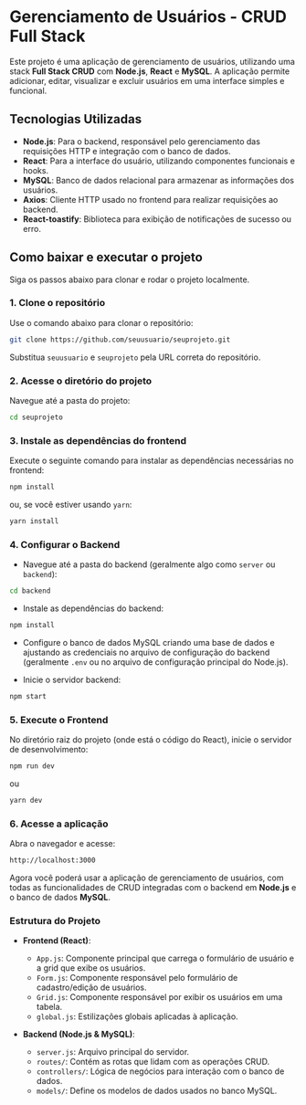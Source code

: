 # Gerenciamento de Usuários - CRUD Full Stack

Este projeto é uma aplicação de gerenciamento de usuários, utilizando uma stack **Full Stack CRUD** com **Node.js**, **React** e **MySQL**. A aplicação permite adicionar, editar, visualizar e excluir usuários em uma interface simples e funcional.

## Tecnologias Utilizadas

- **Node.js**: Para o backend, responsável pelo gerenciamento das requisições HTTP e integração com o banco de dados.
- **React**: Para a interface do usuário, utilizando componentes funcionais e hooks.
- **MySQL**: Banco de dados relacional para armazenar as informações dos usuários.
- **Axios**: Cliente HTTP usado no frontend para realizar requisições ao backend.
- **React-toastify**: Biblioteca para exibição de notificações de sucesso ou erro.

## Como baixar e executar o projeto

Siga os passos abaixo para clonar e rodar o projeto localmente.

### 1. Clone o repositório

Use o comando abaixo para clonar o repositório:

```bash
git clone https://github.com/seuusuario/seuprojeto.git
```

Substitua `seuusuario` e `seuprojeto` pela URL correta do repositório.

### 2. Acesse o diretório do projeto

Navegue até a pasta do projeto:

```bash
cd seuprojeto
```

### 3. Instale as dependências do frontend

Execute o seguinte comando para instalar as dependências necessárias no frontend:

```bash
npm install
```

ou, se você estiver usando `yarn`:

```bash
yarn install
```

### 4. Configurar o Backend

- Navegue até a pasta do backend (geralmente algo como `server` ou `backend`):

```bash
cd backend
```

- Instale as dependências do backend:

```bash
npm install
```

- Configure o banco de dados MySQL criando uma base de dados e ajustando as credenciais no arquivo de configuração do backend (geralmente `.env` ou no arquivo de configuração principal do Node.js).

- Inicie o servidor backend:

```bash
npm start
```

### 5. Execute o Frontend

No diretório raiz do projeto (onde está o código do React), inicie o servidor de desenvolvimento:

```bash
npm run dev
```

ou

```bash
yarn dev
```

### 6. Acesse a aplicação

Abra o navegador e acesse:

```bash
http://localhost:3000
```

Agora você poderá usar a aplicação de gerenciamento de usuários, com todas as funcionalidades de CRUD integradas com o backend em **Node.js** e o banco de dados **MySQL**.

### Estrutura do Projeto

- **Frontend (React)**:
  - `App.js`: Componente principal que carrega o formulário de usuário e a grid que exibe os usuários.
  - `Form.js`: Componente responsável pelo formulário de cadastro/edição de usuários.
  - `Grid.js`: Componente responsável por exibir os usuários em uma tabela.
  - `global.js`: Estilizações globais aplicadas à aplicação.
  
- **Backend (Node.js & MySQL)**:
  - `server.js`: Arquivo principal do servidor.
  - `routes/`: Contém as rotas que lidam com as operações CRUD.
  - `controllers/`: Lógica de negócios para interação com o banco de dados.
  - `models/`: Define os modelos de dados usados no banco MySQL.


